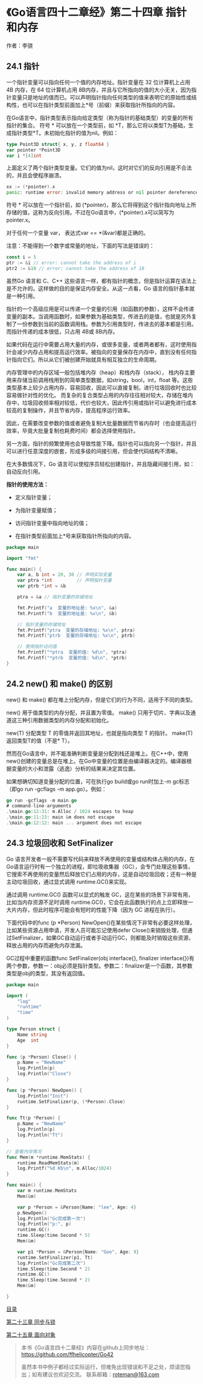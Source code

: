 # 《Go语言四十二章经》第二十四章 指针和内存

作者：李骁

## 24.1 指针

一个指针变量可以指向任何一个值的内存地址。指针变量在 32 位计算机上占用 4B 内存，在 64 位计算机占用 8B内存，并且与它所指向的值的大小无关，因为指针变量只是地址的值而已。可以声明指针指向任何类型的值来表明它的原始性或结构性，也可以在指针类型前面加上\*号（前缀）来获取指针所指向的内容。

在Go语言中，指针类型表示指向给定类型（称为指针的基础类型）的变量的所有指针的集合。 符号 \* 可以放在一个类型前，如 \*T，那么它将以类型T为基础，生成指针类型\*T。未初始化指针的值为nil。例如：

```Go
type Point3D struct{ x, y, z float64 }
var pointer *Point3D
var i *[4]int
```

上面定义了两个指针类型变量。它们的值为nil，这时对它们的反向引用是不合法的，并且会使程序崩溃。

```Go
xx := (*pointer).x
panic: runtime error: invalid memory address or nil pointer dereference
```

符号 \* 可以放在一个指针前，如 (\*pointer)，那么它将得到这个指针指向地址上所存储的值，这称为反向引用。不过在Go语言中，(\*pointer).x可以简写为pointer.x。

对于任何一个变量 var， 表达式var == \*(&var)都是正确的。

注意：不能得到一个数字或常量的地址，下面的写法是错误的：

```Go
const i = 5
ptr := &i // error: cannot take the address of i
ptr2 := &10 // error: cannot take the address of 10
```

虽然Go 语言和 C、C++ 这些语言一样，都有指针的概念，但是指针运算在语法上是不允许的。这样做的目的是保证内存安全。从这一点看，Go 语言的指针基本就是一种引用。

指针的一个高级应用是可以传递一个变量的引用（如函数的参数），这样不会传递变量的副本。当调用函数时，如果参数为基础类型，传进去的是值，也就是另外复制了一份参数到当前的函数调用栈。参数为引用类型时，传进去的基本都是引用。而指针传递的成本很低，只占用 4B或 8B内存。

如果代码在运行中需要占用大量的内存，或很多变量，或者两者都有，这时使用指针会减少内存占用和提高运行效率。被指向的变量保存在内存中，直到没有任何指针指向它们。所以从它们被创建开始就具有相互独立的生命周期。
 
内存管理中的内存区域一般包括堆内存（heap）和栈内存（stack）， 栈内存主要用来存储当前调用栈用到的简单类型数据，如string，bool，int，float 等。这些类型基本上较少占用内存，容易回收，因此可以直接复制，进行垃圾回收时也比较容易做针对性的优化。 而复杂的复合类型占用的内存往往相对较大，存储在堆内存中，垃圾回收频率相对较低，代价也较大，因此传引用或指针可以避免进行成本较高的复制操作，并且节省内存，提高程序运行效率。
 
因此，在需要改变参数的值或者避免复制大批量数据而节省内存时（也会提高运行效率，毕竟大批量复制也耗费时间）都会选择使用指针。

另一方面，指针的频繁使用也会导致性能下降。指针也可以指向另一个指针，并且可以进行任意深度的嵌套，形成多级的间接引用，但会使代码结构不清晰。

在大多数情况下，Go 语言可以使程序员轻松创建指针，并且隐藏间接引用，如：自动反向引用。

**指针的使用方法：**

* 定义指针变量；

* 为指针变量赋值；

* 访问指针变量中指向地址的值；

* 在指针类型前面加上\*号来获取指针所指向的内容。

```Go
package main

import "fmt"

func main() {
	var a, b int = 20, 30 // 声明实际变量
	var ptra *int         // 声明指针变量
	var ptrb *int = &b

	ptra = &a // 指针变量的存储地址

	fmt.Printf("a  变量的地址是: %x\n", &a)
	fmt.Printf("b  变量的地址是: %x\n", &b)

	// 指针变量的存储地址
	fmt.Printf("ptra  变量的存储地址: %x\n", ptra)
	fmt.Printf("ptrb  变量的存储地址: %x\n", ptrb)

	// 使用指针访问值
	fmt.Printf("*ptra  变量的值: %d\n", *ptra)
	fmt.Printf("*ptrb  变量的值: %d\n", *ptrb)
}
```
## 24.2 new() 和 make() 的区别


new() 和 make() 都在堆上分配内存，但是它们的行为不同，适用于不同的类型。

new() 用于值类型的内存分配，并且置为零值。
make() 只用于切片、字典以及通道这三种引用数据类型的内存分配和初始化。

new(T) 分配类型 T 的零值并返回其地址，也就是指向类型 T 的指针。
make(T) 返回类型T的值（不是* T）。

然而在Go语言中，并不能准确判断变量是分配到栈还是堆上。在C++中，使用new()创建的变量总是在堆上。在Go中变量的位置是由编译器决定的。编译器根据变量的大小和泄露（逃逸）分析的结果来决定其位置。

如果想确切知道变量分配的位置，可在执行go build或go run时加上-m gc标志（即go run -gcflags -m app.go）。例如：


```Go
go run -gcflags -m main.go
# command-line-arguments
.\main.go:12:31: m.Alloc / 1024 escapes to heap
.\main.go:11:23: main &m does not escape
.\main.go:12:12: main ... argument does not escape
```

## 24.3 垃圾回收和 SetFinalizer

Go 语言开发者一般不需要写代码来释放不再使用的变量或结构体占用的内存，在 Go语言运行时有一个独立的进程，即垃圾收集器（GC），会专门处理这些事情，它搜索不再使用的变量然后释放它们占用的内存，这是自动垃圾回收；还有一种是主动垃圾回收，通过显式调用 runtime.GC()来实现。

通过调用 runtime.GC() 函数可以显式的触发 GC，这在某些的场景下非常有用，比如当内存资源不足时调用 runtime.GC()，它会在此函数执行的点上立即释放一大片内存，但此时程序可能会有短时的性能下降（因为 GC 进程在执行）。

下面代码中的func (p *Person) NewOpen()在某些情况下非常有必要这样处理，比如某些资源占用申请，开发人员可能忘记使用defer Close()来销毁处理，但通过SetFinalizer，如果GC自动运行或者手动运行GC，则都能及时销毁这些资源，释放占用的内存而避免内存泄漏。

GC过程中重要的函数func SetFinalizer(obj interface{}, finalizer interface{})有两个参数，参数一：obj必须是指针类型。参数二：finalizer是一个函数，其参数类型是obj的类型，其没有返回值。


```Go
package main

import (
	"log"
	"runtime"
	"time"
)

type Person struct {
	Name string
	Age  int
}

func (p *Person) Close() {
	p.Name = "NewName"
	log.Println(p)
	log.Println("Close")
}

func (p *Person) NewOpen() {
	log.Println("Init")
	runtime.SetFinalizer(p, (*Person).Close)
}

func Tt(p *Person) {
	p.Name = "NewName"
	log.Println(p)
	log.Println("Tt")
}

// 查看内存情况
func Mem(m *runtime.MemStats) {
	runtime.ReadMemStats(m)
	log.Printf("%d Kb\n", m.Alloc/1024)
}

func main() {
	var m runtime.MemStats
	Mem(&m)

	var p *Person = &Person{Name: "lee", Age: 4}
	p.NewOpen()
	log.Println("Gc完成第一次")
	log.Println("p:", p)
	runtime.GC()
	time.Sleep(time.Second * 5)
	Mem(&m)

	var p1 *Person = &Person{Name: "Goo", Age: 9}
	runtime.SetFinalizer(p1, Tt)
	log.Println("Gc完成第二次")
	time.Sleep(time.Second * 2)
	runtime.GC()
	time.Sleep(time.Second * 2)
	Mem(&m)

}

```


[目录](https://github.com/ffhelicopter/Go42/blob/master/SUMMARY.md)

[第二十三章 同步与锁](https://github.com/ffhelicopter/Go42/blob/master/content/42_23_sync.md)

[第二十五章 面向对象](https://github.com/ffhelicopter/Go42/blob/master/content/42_25_oo.md)


>本书《Go语言四十二章经》内容在github上同步地址：https://github.com/ffhelicopter/Go42
>
>
>虽然本书中例子都经过实际运行，但难免出现错误和不足之处，烦请您指出；如有建议也欢迎交流。
>联系邮箱：roteman@163.com